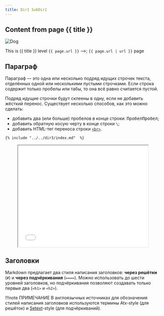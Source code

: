 ```yaml
---
title: Dir1 SubDir1
---
```

## Content from page {{ title }}

![Dog](/media/dog.png)

This is {{ title }} level `{{ page.url }}` -->; `{{ page.url | url }}` page

## Параграф

Параграф — это одна или несколько подряд идущих строчек текста, отделённых одной или несколькими пустыми строчками. Если строка содержит только пробелы или табы, то она всё равно считается пустой.

Подряд идущие строчки будут склеены в одну, если не добавить жёсткий перенос. Существует несколько способов, как это можно сделать:

- добавить два (или больше) пробелов в конце строки: <kbd>Пробел</kbd><kbd>Пробел</kbd>;
- добавить обратную косую черту в конце строки `\`;
- добавить HTML-тег переноса строки [`<br>`](/html/br/).

```md
{% include "../../dir3/index.md"  %}
```

<figure class="example"><iframe title="Перенос строк" src="/dir1/index.md" height="330" width="100%"></iframe></figure>

## Заголовки

Markdown предлагает два стиля написания заголовков: **через решётки** (`#`) и **через подчёркивания** (`====`). Можно использовать до шести уровней заголовков, но подчёркивания позволяют создавать только первые два (`<h1>` и `<h2>`).

<aside>

!!!note ПРИМЕЧАНИЕ
   В англоязычных источниках для обозначения стилей написания заголовков используются термины Atx-style (для решёток) и [Setext](https://en.wikipedia.org/wiki/Setext)-style (для подчёркиваний).

</aside>

